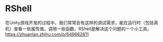 # RShell
在Unity游戏开发的过程中，我们常常会有这样的调试需求，能在运行时（包括真机）查看一些属性值，调用一些函数，RShell是解决这个问题的一个小工具。
https://zhuanlan.zhihu.com/p/649662811
